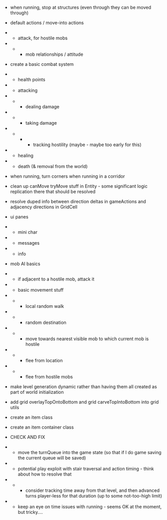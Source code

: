 * when running, stop at structures (even through they can be moved through)

* default actions / move-into actions
* * attack, for hostile mobs
* * * mob relationships / attitude

* create a basic combat system
* * health points
* * attacking
* * * dealing damage
* * * taking damage
* * * * tracking hostility (maybe - maybe too early for this)
* * healing
* * death (& removal from the world)

* when running, turn corners when running in a corridor

* clean up canMove tryMove stuff in Entity - some significant logic replication there that should be resolved

* resolve duped info between direction deltas in gameActions and adjacency directions in GridCell

* ui panes
* * mini char
* * messages
* * info

* mob AI basics
* * if adjacent to a hostile mob, attack it
* * basic movement stuff
* * * local random walk
* * * random destination
* * * move towards nearest visible mob to which current mob is hostile
* * * flee from location
* * * flee from hostile mobs

* make level generation dynamic rather than having them all created as part of world initialization

* add grid overlayTopOntoBottom and grid carveTopIntoBottom into grid utils 

* create an item class

* create an item container class

* CHECK AND FIX
* * move the turnQueue into the game state (so that if I do game saving the current queue will be saved)
* * potential play exploit with stair traversal and action timing - think about how to resolve that
* * * consider tracking time away from that level, and then advanced turns player-less for that duration (up to some not-too-high limit)
* * keep an eye on time issues with running - seems OK at the moment, but tricky....


